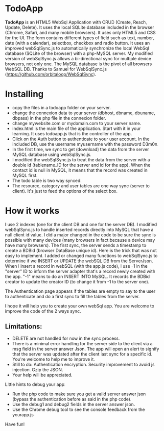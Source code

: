

TodoApp 
=====================
**TodoApp** is an HTML5 WebSql Application with CRUD (Create, Reach, Update, Delete). It uses the local SQLite database included in the browser (Chrome, Safari, and many mobile browsers). It uses only HTML5 and CSS for the UI. The form contains different types of field such as text, number, date (with a calendar), selectbox, checkbox and radio button. It uses an improved webSqlSync.js to automatically synchronize the local WebSql database (SQLite of the browser) with a php-MySQL server. My modified version of webSqlSync.js allows a bi-directional sync for multiple device browsers, not only one. The MySQL database is the pivot of all browsers WebSQL DB.
Thanks to Samuel for WebSqlSync.js (https://github.com/orbitaloop/WebSqlSync).

Installing
==========

- copy the files in a todoapp folder on your server.
- change the connexion data to your server (dbhost, dbname, dbuname, dbpass) in the php file in the connexion folder.
- change mywebsite.com or mydomain.com to your server name.
- index.html is the main file of the application. Start with it in your learning. It uses todoapp.js that is the controller of the app.
- Click on the Auth button to authenticate to your user account. In the included DB, use the username myusername with the password D3m0n.
- In the first time, we sync to get (download) the data from the server MySQL database using webSqlSync.js. 
- I modified the webSqlSync.js to treat the data from the server with a double id (tablename_ID for the server and id for the app). When the contact id is null in MySQL, it means that the record was created in MySQL first.
- The todo table is two way synced.
- The resource, category and user tables are one way sync (server to client). It's just to feed the options of the select box.

How it works
==========
I use 2 indexes (one for the client DB and one for the server DB). 
I modified webSqlSync.js to handle inserted records directly into MySQL that have a null client id value. I did a major changed in the code to be sure the sync is possible with many devices (many browsers in fact because a device may have many browsers). The first sync, the server sends a timestamp to create a BDBid (browser DataBase unique id). Here is the trick that was not easy to implement.
I added or changed many functions to webSqlSync.js to determine if we INSERT or UPDATE the webSQL DB from the ServerJson.
When I insert a record in webSQL (with the app.js code), I use -1 in the "server" ID to inform the server adapter that's a record newly created with the app. 
"-1" means to do an INSERT INTO MySQL. It records the BDBid creator to update the creator ID (to change it from -1 to the server one).

The Authentication page appears if the tables are empty to say to the user to authenticate and do a first sync to fill the tables from the server.

I hope it will help you to create your own webSql app. You are welcome to improve the code of the 2 ways sync.

## Limitations:

 - DELETE are not handled for now in the sync process.
 - There is a minimal error handling for the server side to the client via a msg field in the server answer Json. The app will open an alert to signify that the server was updated after the client last sync for a specific id. You're welcome to help me to improve it.
 - Still to do: Authentication encryption. Security improvement to avoid js injection. Gzip the JSON.
 - Your help will be appreciated.

Little hints to debug your app:
-	Run the php code to make sure you get a valid server answer json (bypass the authentication before as said in the php code).
-	Use the debug1 and debug2 fields in the server answer json.
-	Use the Chrome debug tool to see the console feedback from the yourapp.js

Have fun!

